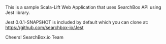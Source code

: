 This is a sample Scala-Lift Web Application that uses SearchBox API using Jest library.

Jest 0.0.1-SNAPSHOT is included by default which you can clone at: https://github.com/searchbox-io/Jest

Cheers!
SearchBox.io Team

